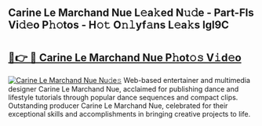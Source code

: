 ## Carine Le Marchand Nue L𝚎a𝚔ed N𝚞𝚍e - Part-Fls Vi𝚍𝚎o P𝚑𝚘tos - H𝚘𝚝 O𝚗𝚕yf𝚊ns L𝚎a𝚔s lgl9C

# <h2><a href="http://kf8mvz.oniu.top/?m=Carine+Le+Marchand+Nue">🔗👉 🔴 Carine Le Marchand Nue P𝚑ot𝚘𝚜 V𝚒d𝚎o</a></h2>

[![Carine Le Marchand Nue Nu𝚍e𝚜](https://i.imgur.com/0qMVB7G.gif)](http://kf8mvz.oniu.top/?m=Carine+Le+Marchand+Nue)
Web-based entertainer and multimedia designer Carine Le Marchand Nue, acclaimed for publishing dance and lifestyle tutorials through popular dance sequences and compact clips. Outstanding producer Carine Le Marchand Nue, celebrated for their exceptional skills and accomplishments in bringing creative projects to life.  
